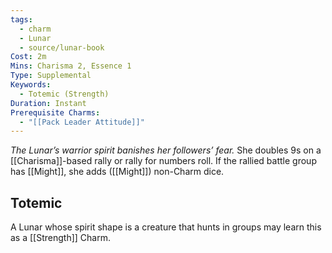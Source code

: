 ```yaml
---
tags:
  - charm
  - Lunar
  - source/lunar-book
Cost: 2m
Mins: Charisma 2, Essence 1
Type: Supplemental
Keywords:
  - Totemic (Strength)
Duration: Instant
Prerequisite Charms:
  - "[[Pack Leader Attitude]]"
---
```

*The Lunar’s warrior spirit banishes her followers’ fear.*
She doubles 9s on a [[Charisma]]-based rally or rally for numbers roll. If the rallied battle group has [[Might]], she adds ([[Might]]) non-Charm dice. 
## Totemic 

A Lunar whose spirit shape is a creature that hunts in groups may learn this as a [[Strength]] Charm.